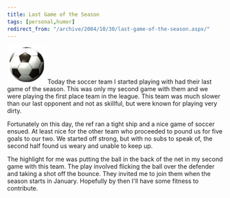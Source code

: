 ```yaml
---
title: Last Game of the Season
tags: [personal,humor]
redirect_from: "/archive/2004/10/30/last-game-of-the-season.aspx/"
---
```


![Soccer Ball](/assets/images/soccerball.JPG) Today the soccer team I started
playing with had their last game of the season. This was only my second
game with them and we were playing the first place team in the league.
This team was much slower than our last opponent and not as skillful,
but were known for playing very dirty.

Fortunately on this day, the ref ran a tight ship and a nice game of
soccer ensued. At least nice for the other team who proceeded to pound
us for five goals to our two. We started off strong, but with no subs to
speak of, the second half found us weary and unable to keep up.

The highlight for me was putting the ball in the back of the net in my
second game with this team. The play involved flicking the ball over the
defender and taking a shot off the bounce. They invited me to join them
when the season starts in January. Hopefully by then I'll have some
fitness to contribute.

